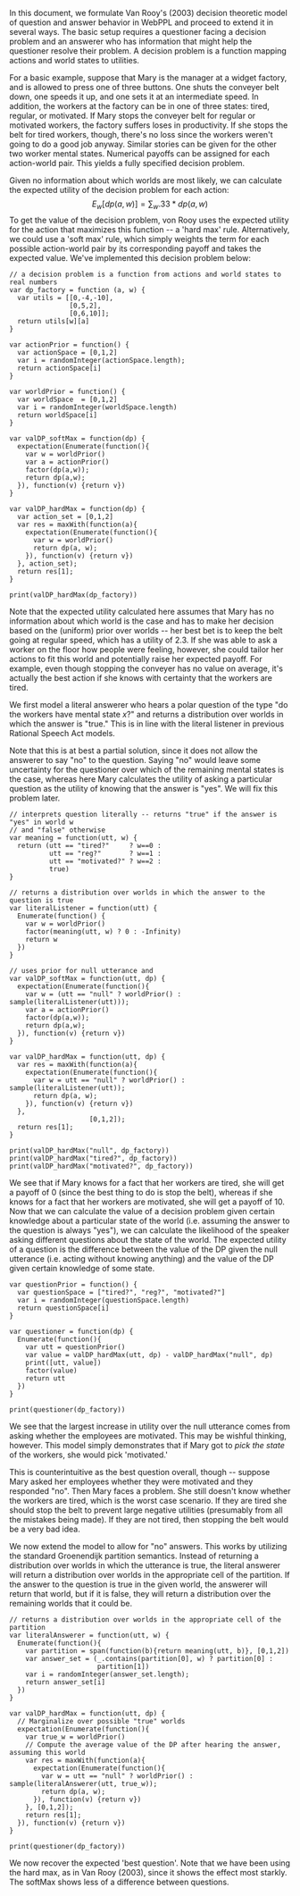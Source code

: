 In this document, we formulate Van Rooy's (2003) decision theoretic model of question and answer behavior in WebPPL and proceed to extend it in several ways. The basic setup requires a questioner facing a decision problem and an answerer who has information that might help the questioner resolve their problem. A decision problem is a function mapping actions and world states to utilities. 

For a basic example, suppose that Mary is the manager at a widget factory, and is allowed to press one of three buttons. One shuts the conveyer belt down, one speeds it up, and one sets it at an intermediate speed. In addition, the workers at the factory can be in one of three states: tired, regular, or motivated. If Mary stops the conveyer belt for regular or motivated workers, the factory suffers loses in productivity. If she stops the belt for tired workers, though, there's no loss since the workers weren't going to do a good job anyway. Similar stories can be given for the other two worker mental states. Numerical payoffs can be assigned for each action-world pair. This yields a fully specified decision problem.

Given no information about which worlds are most likely, we can calculate the expected utility of the decision problem for each action:
$$E_w[dp(a,w)] = \sum_w .33 * dp(a, w)$$
To get the value of the decision problem, von Rooy uses the expected utility for the action that maximizes this function -- a 'hard max' rule. Alternatively, we could use a 'soft max' rule, which simply weights the term for each possible action-world pair by its corresponding payoff and takes the expected value. We've implemented this decision problem below:

~~~~
// a decision problem is a function from actions and world states to real numbers
var dp_factory = function (a, w) {
  var utils = [[0,-4,-10], 
               [0,5,2], 
               [0,6,10]];
  return utils[w][a]
}

var actionPrior = function() {
  var actionSpace = [0,1,2]
  var i = randomInteger(actionSpace.length);
  return actionSpace[i]
}

var worldPrior = function() {
  var worldSpace  = [0,1,2]
  var i = randomInteger(worldSpace.length)
  return worldSpace[i]
}

var valDP_softMax = function(dp) {
  expectation(Enumerate(function(){
    var w = worldPrior()
    var a = actionPrior()
    factor(dp(a,w));
    return dp(a,w);
  }), function(v) {return v})
}

var valDP_hardMax = function(dp) {
  var action_set = [0,1,2]
  var res = maxWith(function(a){
    expectation(Enumerate(function(){
      var w = worldPrior()
      return dp(a, w);
    }), function(v) {return v})
  }, action_set);
  return res[1];
}

print(valDP_hardMax(dp_factory))
~~~~

Note that the expected utility calculated here assumes that Mary has no information about which world is the case and has to make her decision based on the (uniform) prior over worlds -- her best bet is to keep the belt going at regular speed, which has a utility of 2.3. If she was able to ask a worker on the floor how people were feeling, however, she could tailor her actions to fit this world and potentially raise her expected payoff. For example, even though stopping the conveyer has no value on average, it's actually the best action if she knows with certainty that the workers are tired. 

We first model a literal answerer who hears a polar question of the type "do the workers have mental state *x*?" and returns a distribution over worlds in which the answer is "true." This is in line with the literal listener in previous Rational Speech Act models. 

Note that this is at best a partial solution, since it does not allow the answerer to say "no" to the question. Saying "no" would leave some uncertainty for the questioner over which of the remaining mental states is the case, whereas here Mary calculates the utility of asking a particular question as the utility of knowing that the answer is "yes". We will fix this problem later.






~~~~
// interprets question literally -- returns "true" if the answer is "yes" in world w 
// and "false" otherwise
var meaning = function(utt, w) {
  return (utt == "tired?"     ? w==0 :
          utt == "reg?"       ? w==1 :
          utt == "motivated?" ? w==2 :
          true)
}

// returns a distribution over worlds in which the answer to the question is true
var literalListener = function(utt) {
  Enumerate(function() {
    var w = worldPrior()
    factor(meaning(utt, w) ? 0 : -Infinity)
    return w
  })
}

// uses prior for null utterance and 
var valDP_softMax = function(utt, dp) {
  expectation(Enumerate(function(){
    var w = (utt == "null" ? worldPrior() : sample(literalListener(utt)));
    var a = actionPrior()
    factor(dp(a,w));
    return dp(a,w);
  }), function(v) {return v})
}

var valDP_hardMax = function(utt, dp) {
  var res = maxWith(function(a){
    expectation(Enumerate(function(){
      var w = utt == "null" ? worldPrior() : sample(literalListener(utt));
      return dp(a, w);
    }), function(v) {return v})
  },
                    [0,1,2]);
  return res[1];
}

print(valDP_hardMax("null", dp_factory))
print(valDP_hardMax("tired?", dp_factory))
print(valDP_hardMax("motivated?", dp_factory))
~~~~

We see that if Mary knows for a fact that her workers are tired, she will get a payoff of 0 (since the best thing to do is stop the belt), whereas if she knows for a fact that her workers are motivated, she will get a payoff of 10. Now that we can calculate the value of a decision problem given certain knowledge about a particular state of the world (i.e. assuming the answer to the question is always "yes"), we can calculate the likelihood of the speaker asking different questions about the state of the world. The expected utility of a question is the difference between the value of the DP given the null utterance (i.e. acting without knowing anything) and the value of the DP given certain knowledge of some state.






~~~~
var questionPrior = function() {
  var questionSpace = ["tired?", "reg?", "motivated?"]
  var i = randomInteger(questionSpace.length)
  return questionSpace[i]
}

var questioner = function(dp) {
  Enumerate(function(){
    var utt = questionPrior()
    var value = valDP_hardMax(utt, dp) - valDP_hardMax("null", dp)
    print([utt, value])
    factor(value)
    return utt
  })
}

print(questioner(dp_factory))
~~~~

We see that the largest increase in utility over the null utterance comes from asking whether the employees are motivated. This may be wishful thinking, however. This model simply demonstrates that if Mary got to *pick the state* of the workers, she would pick 'motivated.' 

This is counterintuitive as the best question overall, though -- suppose Mary asked her employees whether they were motivated and they responded "no". Then Mary faces a problem. She still doesn't know whether the workers are tired, which is the worst case scenario. If they are tired she should stop the belt to prevent large negative utilities (presumably from all the mistakes being made). If they are not tired, then stopping the belt would be a very bad idea.

We now extend the model to allow for "no" answers. This works by utilizing the standard Groenendijk partition semantics. Instead of returning a distribution over worlds in which the utterance is true, the literal answerer will return a distribution over worlds in the appropriate cell of the partition. If the answer to the question is true in the given world, the answerer will return that world, but if it is false, they will return a distribution over the remaining worlds that it could be. 


~~~~
// returns a distribution over worlds in the appropriate cell of the partition
var literalAnswerer = function(utt, w) {
  Enumerate(function(){
    var partition = span(function(b){return meaning(utt, b)}, [0,1,2])
    var answer_set = (_.contains(partition[0], w) ? partition[0] :
                      partition[1])
    var i = randomInteger(answer_set.length);
    return answer_set[i]
  })
}

var valDP_hardMax = function(utt, dp) {
  // Marginalize over possible "true" worlds
  expectation(Enumerate(function(){
    var true_w = worldPrior()
    // Compute the average value of the DP after hearing the answer, assuming this world
    var res = maxWith(function(a){
      expectation(Enumerate(function(){
        var w = utt == "null" ? worldPrior() : sample(literalAnswerer(utt, true_w));
        return dp(a, w);
      }), function(v) {return v})
    }, [0,1,2]);
    return res[1];
  }), function(v) {return v})
}

print(questioner(dp_factory))
~~~~

We now recover the expected 'best question'. Note that we have been using the hard max, as in Van Rooy (2003), since it shows the effect most starkly. The softMax shows less of a difference between questions.